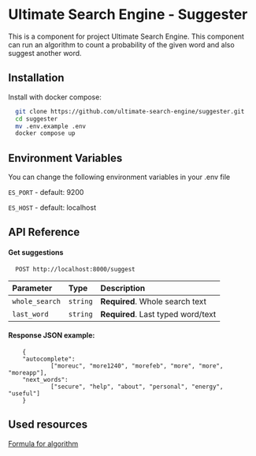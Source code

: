 
# Ultimate Search Engine - Suggester

This is a component for project Ultimate Search Engine. This component can run an algorithm to count 
a probability of the given word and also suggest another word. 




## Installation

Install with docker compose:

```bash
  git clone https://github.com/ultimate-search-engine/suggester.git
  cd suggester
  mv .env.example .env
  docker compose up
```

## Environment Variables

You can change the following environment variables in your .env file

`ES_PORT` - default: 9200

`ES_HOST` - default: localhost



## API Reference

#### Get suggestions

```http
  POST http://localhost:8000/suggest
```

| Parameter | Type     | Description                        |
| :-------- | :------- |:-----------------------------------|
| `whole_search` | `string` | **Required**. Whole search text    |
| `last_word` | `string` | **Required**. Last typed word/text |
#### Response JSON example:
```text
    {
    "autocomplete": 
            ["moreuc", "more1240", "morefeb", "more", "more", "moreapp"],
    "next_words": 
            ["secure", "help", "about", "personal", "energy", "useful"]
    }
```

## Used resources

[Formula for algorithm](https://web.stanford.edu/~jurafsky/slp3/3.pdf)

